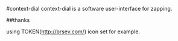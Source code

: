 #context-dial
context-dial is a software user-interface for zapping.

##thanks

using TOKEN(http://brsev.com/) icon set for example.
